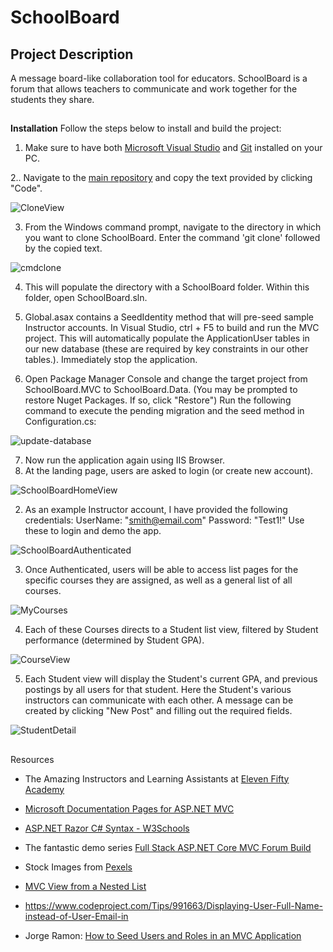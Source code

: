 # SchoolBoard
## Project Description
A message board-like collaboration tool for educators.
SchoolBoard is a forum that allows teachers to communicate and work together for the students they share.
##
**Installation**
Follow the steps below to install and build the project:
1. Make sure to have both [Microsoft Visual Studio](https://visualstudio.microsoft.com/vs/community/) and [Git](https://git-scm.com/downloads) installed on your PC.

2.. Navigate to the [main repository](https://github.com/Parker-Anderson/SchoolBoard) and copy the text provided by clicking "Code".

![CloneView](https://user-images.githubusercontent.com/58240410/117258630-2bf8ae80-ae1b-11eb-8dc3-166821034199.PNG)

3. From the Windows command prompt, navigate to the directory in which you want to clone SchoolBoard.  Enter the command 'git clone' followed by the copied text.

![cmdclone](https://user-images.githubusercontent.com/58240410/117258632-2c914500-ae1b-11eb-9cf1-5612326e26db.PNG)

4. This will populate the directory with a SchoolBoard folder.  Within this folder, open SchoolBoard.sln.

5. Global.asax contains a SeedIdentity method that will pre-seed sample Instructor accounts. In Visual Studio, ctrl + F5 to build and run the MVC project.  This will automatically populate the 
ApplicationUser tables in our new database (these are required by key constraints in our other tables.). Immediately stop the application.

6. Open Package Manager Console and change the target project from SchoolBoard.MVC to SchoolBoard.Data. (You may be prompted to restore Nuget Packages. If so, click "Restore")  Run the following command to execute the pending migration and the seed method in Configuration.cs:

![update-database](https://user-images.githubusercontent.com/58240410/117258647-2e5b0880-ae1b-11eb-92ad-48f8bae246d5.PNG)

7. Now run the application again using IIS Browser.  
  1. At the landing page, users are asked to login (or create new account).  
  
  ![SchoolBoardHomeView](https://user-images.githubusercontent.com/58240410/117258642-2dc27200-ae1b-11eb-9427-1923e41515e7.PNG)
  
  2. As an example Instructor account, I have provided the following credentials: 
  UserName: "smith@email.com"
  Password: "Test1!"
  Use these to login and demo the app.
  
  ![SchoolBoardAuthenticated](https://user-images.githubusercontent.com/58240410/117258639-2d29db80-ae1b-11eb-879f-da864700a125.PNG)
  
  3. Once Authenticated, users will be able to access list pages for the specific courses they are assigned, as well as a general list of all courses.
  
  ![MyCourses](https://user-images.githubusercontent.com/58240410/117258637-2c914500-ae1b-11eb-9d76-44b0972c7733.PNG)
  
  4. Each of these Courses directs to a Student list view, filtered by Student performance (determined by Student GPA).
  
  ![CourseView](https://user-images.githubusercontent.com/58240410/117258634-2c914500-ae1b-11eb-962d-8976f1369632.PNG)
  
  5. Each Student view will display the Student's current GPA, and previous postings by all users for that student.  Here the Student's various instructors can communicate     with each other.  A message can be created by clicking "New Post" and filling out the required fields.  
  
  ![StudentDetail](https://user-images.githubusercontent.com/58240410/117258645-2e5b0880-ae1b-11eb-8234-42a1ebd0f807.PNG)

##
Resources

* The Amazing Instructors and Learning Assistants at [Eleven Fifty Academy](https://elevenfifty.org/)

* [Microsoft Documentation Pages for ASP.NET MVC](https://docs.microsoft.com/en-us/aspnet/mvc/overview/older-versions-1/overview/understanding-models-views-and-controllers-cs)

* [ASP.NET Razor C# Syntax - W3Schools](https://www.codeproject.com/articles/993974/messageboardapp-using-mvc)

* The fantastic demo series [Full Stack ASP.NET Core MVC Forum Build](https://www.youtube.com/playlist?list=PL3_YUnRN3Uhiz2HomrXKcaEW6b3pDhKTX)

* Stock Images from [Pexels](https://www.pexels.com/)

* [MVC View from a Nested List](https://www.codeproject.com/questions/888725/mvc-view-from-a-nested-list)

* https://www.codeproject.com/Tips/991663/Displaying-User-Full-Name-instead-of-User-Email-in

* Jorge Ramon: [How to Seed Users and Roles in an MVC Application](https://jorgeramon.me/2015/how-to-seed-users-and-roles-in-an-asp-net-mvc-application/)




  
  

  



